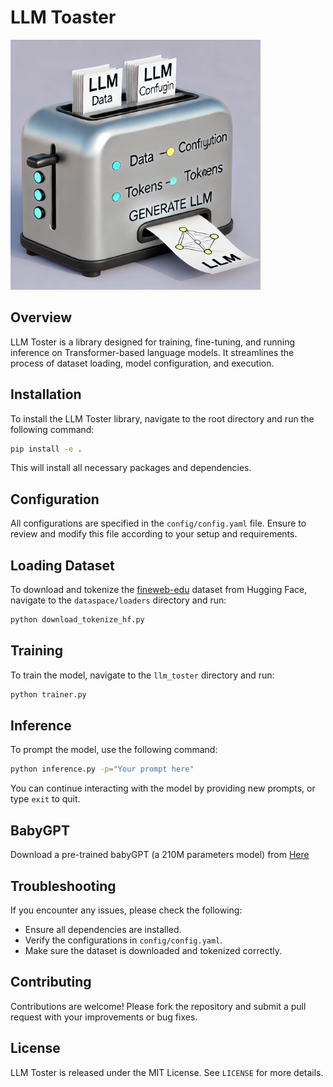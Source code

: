 # LLM Toaster

<img style="max-width:400px" src="assets/images/llmtoster.jpg" alt="LLM Toster Logo">

## Overview
LLM Toster is a library designed for training, fine-tuning, and running inference on Transformer-based language models. It streamlines the process of dataset loading, model configuration, and execution.

## Installation
To install the LLM Toster library, navigate to the root directory and run the following command:
```bash
pip install -e .
```
This will install all necessary packages and dependencies.

## Configuration
All configurations are specified in the `config/config.yaml` file. Ensure to review and modify this file according to your setup and requirements.

## Loading Dataset
To download and tokenize the [fineweb-edu](https://huggingface.co/datasets/HuggingFaceFW/fineweb-edu) dataset from Hugging Face, navigate to the `dataspace/loaders` directory and run:
```bash
python download_tokenize_hf.py
```

## Training
To train the model, navigate to the `llm_toster` directory and run:
```bash
python trainer.py
```

## Inference
To prompt the model, use the following command:
```bash
python inference.py -p="Your prompt here"
```
You can continue interacting with the model by providing new prompts, or type `exit` to quit.

## BabyGPT
Download a pre-trained babyGPT (a 210M parameters model) from [Here](https://drive.google.com/drive/folders/140u7ScsKUuTnj103B9vTY6YbhU_GOykH?usp=sharing)

## Troubleshooting
If you encounter any issues, please check the following:
- Ensure all dependencies are installed.
- Verify the configurations in `config/config.yaml`.
- Make sure the dataset is downloaded and tokenized correctly.

## Contributing
Contributions are welcome! Please fork the repository and submit a pull request with your improvements or bug fixes.

## License
LLM Toster is released under the MIT License. See `LICENSE` for more details.
